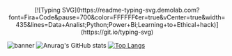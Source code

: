 <p align="center">
[![Typing SVG](https://readme-typing-svg.demolab.com?        font=Fira+Code&pause=700&color=FFFFFF&center=true&vCenter=true&width=435&lines=Data+Analist;Python;Power+Bi;Learning+to+Ethical+hack)](https://git.io/typing-svg)


![banner](https://github.com/bmmrxx/bmmrxx/assets/139537072/8859d8c1-10d0-4aa6-a832-a14e88020d40)
![Anurag's GitHub stats](https://github-readme-stats.vercel.app/api?username=bmmrxx&show_icons=true&theme=tokyonight)
[![Top Langs](https://github-readme-stats.vercel.app/api/top-langs/?username=bmmrxx&layout=compact&theme=tokyonight)](https://github.com/bmmrxx)
</p>
